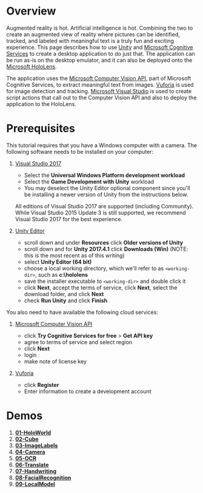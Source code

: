 # Overview

Augmented reality is hot. Artificial intelligence is hot. Combining the two to create an augmented view of reality where pictures can be identified, tracked, and labeled with meaningful text is a truly fun and exciting experience. This page describes how to use [Unity](https://unity3d.com/unity/beta) and [Microsoft Cognitive Services](https://azure.microsoft.com/en-us/services/cognitive-services/) to create a desktop application to do just that. The application can be run as-is on the desktop emulator, and it can also be deployed onto the [Microsoft HoloLens](https://www.microsoft.com/en-us/hololens).

The application uses the [Microsoft Computer Vision API](https://azure.microsoft.com/en-us/services/cognitive-services/computer-vision/), part of Microsoft Cognitive Services, to extract meaningful text from images. [Vuforia](https://library.vuforia.com/articles/Training/Object-Recognition) is used for image detection and tracking. [Microsoft Visual Studio](https://www.visualstudio.com/) is used to create script actions that call out to the Computer Vision API and also to deploy the application to the HoloLens.

# Prerequisites
This tutorial requires that you have a Windows computer with a camera. The following software needs to be installed on your computer:

1. [Visual Studio 2017](https://developer.microsoft.com/en-us/windows/downloads)
   - Select the **Universal Windows Platform development workload**
   - Select the **Game Development with Unity** workload
   - You may deselect the Unity Editor optional component since you'll be installing a newer version of Unity from the instructions below.

   All editions of Visual Studio 2017 are supported (including Community). While Visual Studio 2015 Update 3 is still supported, we recommend Visual Studio 2017 for the best experience.

1. [Unity Editor](https://unity3d.com/get-unity/download)
   - scroll down and under **Resources** click **Older versions of Unity**
   - scroll down and for **Unity 2017.4.1** click **Downloads (Win)** (NOTE: this is the most recent as of this writing)
   - select **Unity Editor (64 bit)**
   - choose a local working directory, which we'll refer to as `<working-dir>`, such as **c:\hololens**
   - save the installer executable to `<working-dir>` and double click it
   - click **Next**, accept the terms of service, click **Next**, select the download folder, and click **Next**
   - check **Run Unity** and click **Finish**

You also need to have available the following cloud services:

1. [Microsoft Computer Vision API](https://azure.microsoft.com/en-us/services/cognitive-services)
   - click **Try Cognitive Services for free** > **Get API key**
   - agree to terms of service and select region
   - click **Next**
   - login
   - make note of license key

1. [Vuforia](https://developer.vuforia.com)
   - click **Register**
   - Enter information to create a development account

# Demos

1. [**01-HoloWorld**](https://github.com/Microsoft/reality-augmentation-using-cognitive-services/blob/mlads/01-HoloWorld/01-HoloWorld.md)
1. [**02-Cube**](https://github.com/Microsoft/reality-augmentation-using-cognitive-services/blob/mlads/02-Cube/02-Cube.md)
1. [**03-ImageLabels**](https://github.com/Microsoft/reality-augmentation-using-cognitive-services/blob/mlads/03-ImageLabels/03-ImageLabels.md)
1. [**04-Camera**](https://github.com/Microsoft/reality-augmentation-using-cognitive-services/blob/mlads/04-Camera/04-Camera.md)
1. [**05-OCR**](https://github.com/Microsoft/reality-augmentation-using-cognitive-services/blob/mlads/05-OCR/05-OCR.md)
1. [**06-Translate**](https://github.com/Microsoft/reality-augmentation-using-cognitive-services/blob/mlads/06-Translate/06-Translate.md)
1. [**07-Handwriting**](https://github.com/Microsoft/reality-augmentation-using-cognitive-services/blob/mlads/07-Handwriting/07-Handwriting.md)
1. [**08-FacialRecognition**](https://github.com/Microsoft/reality-augmentation-using-cognitive-services/blob/mlads/08-FacialRecognition/08-FacialRecognition.md)
1. [**09-LocalModel**](https://github.com/Microsoft/reality-augmentation-using-cognitive-services/blob/mlads/09-LocalModel/09-LocalModel.md)
